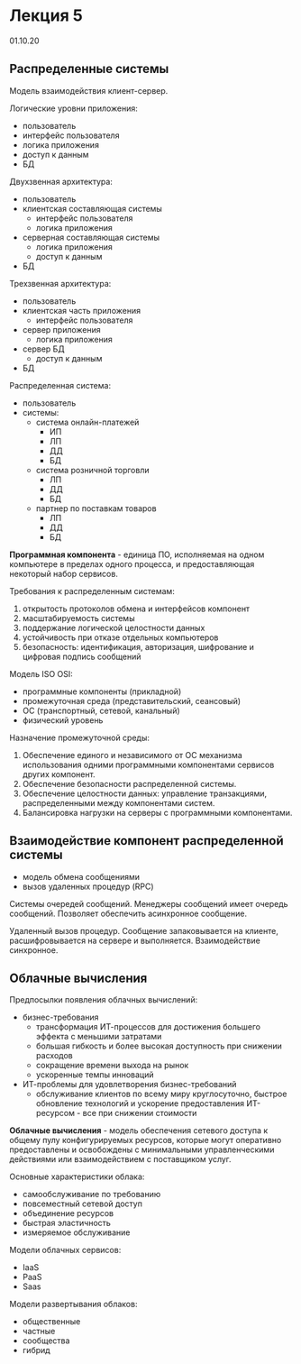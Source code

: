 # Лекция 5

01.10.20

## Распределенные системы

Модель взаимодействия клиент-сервер.

Логические уровни приложения:

- пользователь
- интерфейс пользователя
- логика приложения
- доступ к данным
- БД

Двухзвенная архитектура:

- пользователь
- клиентская составляющая системы
  - интерфейс пользователя
  - логика приложения
- серверная составляющая системы
  - логика приложения
  - доступ к данным
- БД

Трехзвенная архитектура:

- пользователь
- клиентская часть приложения
  - интерфейс пользователя
- сервер приложения
  - логика приложения
- сервер БД
  - доступ к данным
- БД

Распределенная система:

- пользователь
- системы:
  - система онлайн-платежей
    - ИП
    - ЛП
    - ДД
    - БД
  - система розничной торговли
    - ЛП
    - ДД
    - БД
  - партнер по поставкам товаров
    - ЛП
    - ДД
    - БД

__Программная компонента__ - единица ПО, исполняемая на одном компьютере в пределах одного процесса, и предоставляющая некоторый набор сервисов.

Требования к распределенным системам:

1. открытость протоколов обмена и интерфейсов компонент
2. масштабируемость системы
3. поддержание логической целостности данных
4. устойчивость при отказе отдельных компьютеров
5. безопасность: идентификация, авторизация, шифрование и цифровая подпись сообщений

Модель ISO OSI:

- программные компоненты (прикладной)
- промежуточная среда (представительский, сеансовый)
- ОС (транспортный, сетевой, канальный)
- физический уровень

Назначение промежуточной среды:

1. Обеспечение единого и независимого от ОС механизма использования одними программными компонентами сервисов других компонент.
2. Обеспечение безопасности распределенной системы.
3. Обеспечение целостности данных: управление транзакциями, распределенными между компонентами систем.
4. Балансировка нагрузки на серверы с программными компонентами.

## Взаимодействие компонент распределенной системы

- модель обмена сообщениями
- вызов удаленных процедур (RPC)

Системы очередей сообщений. Менеджеры сообщений имеет очередь сообщений. Позволяет обеспечить асинхронное сообщение.

Удаленный вызов процедур. Сообщение запаковывается на клиенте, расшифровывается на сервере и выполняется. Взаимодействие синхронное.

## Облачные вычисления

Предпосылки появления облачных вычислений:

- бизнес-требования
  - трансформация ИТ-процессов для достижения большего эффекта с меньшими затратами
  - большая гибкость и более высокая доступность при снижении расходов
  - сокращение времени выхода на рынок
  - ускоренные темпы инноваций
- ИТ-проблемы для удовлетворения бизнес-требований
  - обслуживание клиентов по всему миру круглосуточно, быстрое обновление технологий и ускорение предоставления ИТ-ресурсом - все при снижении стоимости

__Облачные вычисления__ - модель обеспечения сетевого доступа к общему пулу конфигурируемых ресурсов, которые могут оперативно предоставлены и освобождены с минимальными управленческими действиями или взаимодействием с поставщиком услуг.

Основные характеристики облака:

- самообслуживание по требованию
- повсеместный сетевой доступ
- объединение ресурсов
- быстрая эластичность
- измеряемое обслуживание

Модели облачных сервисов:

- IaaS
- PaaS
- Saas

Модели развертывания облаков:

- общественные
- частные
- сообщества
- гибрид
